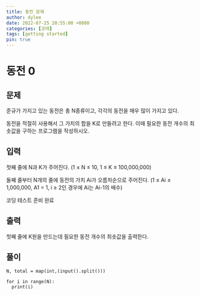 ```yaml
---
title: 동전 문제
author: dylee
date: 2022-07-25 20:55:00 +0800
categories: [코테]
tags: [getting started]
pin: true
---
```


# 동전 0

## 문제

준규가 가지고 있는 동전은 총 N종류이고, 각각의 동전을 매우 많이 가지고 있다.

동전을 적절히 사용해서 그 가치의 합을 K로 만들려고 한다. 이때 필요한 동전 개수의 최솟값을 구하는 프로그램을 작성하시오.

## 입력

첫째 줄에 N과 K가 주어진다. (1 ≤ N ≤ 10, 1 ≤ K ≤ 100,000,000)

둘째 줄부터 N개의 줄에 동전의 가치 Ai가 오름차순으로 주어진다. (1 ≤ Ai ≤ 1,000,000, A1 = 1, i ≥ 2인 경우에 Ai는 Ai-1의 배수)

코딩 테스트 준비 완료

## 출력
첫째 줄에 K원을 만드는데 필요한 동전 개수의 최솟값을 출력한다.

## 풀이
```
N, total = map(int,(input().split()))

for i in range(N):
  print(i)

```





